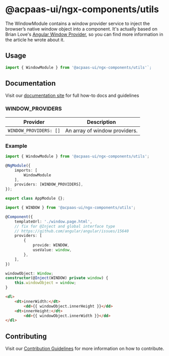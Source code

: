 # @acpaas-ui/ngx-components/utils

The WindowModule contains a window provider service to inject the browser’s native window object into a component.
It's actually based on Brian Love's [Angular Window Provider](https://brianflove.com/2018/01/11/angular-window-provider), so you can find more information in the article he wrote about it.

## Usage

```typescript
import { WindowModule } from '@acpaas-ui/ngx-components/utils'`;
```

## Documentation

Visit our [documentation site](https://acpaas-ui.digipolis.be/) for full how-to docs and guidelines

### WINDOW_PROVIDERS

| Provider         | Description |
| -----------    | -------------------------- |
| `WINDOW_PROVIDERS: []` | An array of window providers. |

### Example

```typescript
import { WindowModule } from '@acpaas-ui/ngx-components/utils';

@NgModule({
    imports: [
        WindowModule
    ],
    providers: [WINDOW_PROVIDERS],
});

export class AppModule {};
```

```typescript
import { WINDOW } from '@acpaas-ui/ngx-components/utils';
```

```typescript
@Component({
    templateUrl: './window.page.html',
    // fix for @Inject and global interface type
    // https://github.com/angular/angular/issues/15640
    providers: [
        {
            provide: WINDOW,
            useValue: window,
        },
    ],
})
```

```typescript
windowObject: Window;
constructor(@Inject(WINDOW) private window) {
    this.windowObject = window;
}
```

```html
<dl>
    <dt>innerWidth:</dt>
        <dd>{{ windowObject.innerHeight }}</dd>
    <dt>innerHeight:</dt>
        <dd>{{ windowObject.innerWidth }}</dd>
</dl>
```

## Contributing

Visit our [Contribution Guidelines](../../../../../CONTRIBUTING.md) for more information on how to contribute.
